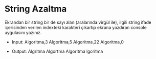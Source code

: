 
# String Azaltma

Ekrandan bir string bir de sayı alan (aralarında virgül ile), ilgili string ifade içerisinden verilen indexteki karakteri çıkartıp ekrana yazdıran console uygulasını yazınız.

* Input: Algoritma,3 Algoritma,5 Algoritma,22 Algoritma,0

* Output: Algritma Algortma Algoritma lgoritma




